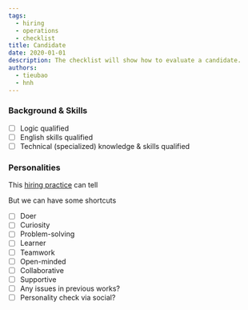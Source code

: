 ```yaml
---
tags: 
  - hiring
  - operations
  - checklist
title: Candidate
date: 2020-01-01
description: The checklist will show how to evaluate a candidate.
authors: 
  - tieubao
  - hnh
---
```


### Background & Skills
- [ ]  Logic qualified
- [ ]  English skills qualified
- [ ]  Technical (specialized) knowledge & skills qualified

### Personalities
This [hiring practice](https://memo.d.foundation/playbook/operations/hiring-approach/) can tell

But we can have some shortcuts

- [ ]  Doer
- [ ]  Curiosity
- [ ]  Problem-solving
- [ ]  Learner
- [ ]  Teamwork
- [ ]  Open-minded
- [ ]  Collaborative
- [ ]  Supportive
- [ ]  Any issues in previous works?
- [ ]  Personality check via social?
